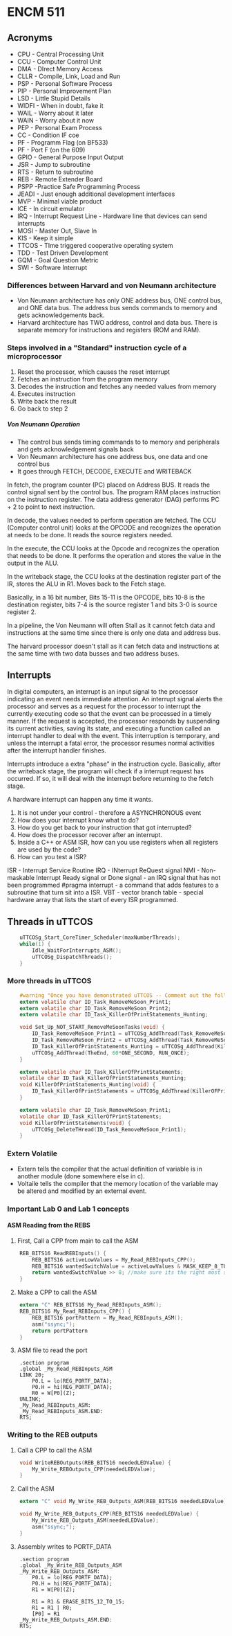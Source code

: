 # ENCM 511
## Acronyms
* CPU - Central Processing Unit
* CCU - Computer Control Unit
* DMA - DIrect Memory Access
* CLLR - Compile, Link, Load and Run
* PSP - Personal Software Process
* PIP - Personal Improvement Plan
* LSD - Little Stupid Details
* WIDFI - When in doubt, fake it
* WAIL - Worry about it later
* WAIN - Worry about it now
* PEP - Personal Exam Process
* CC - Condition IF coe
* PF - Programm Flag (on BF533)
* PF - Port F (on the 609)
* GPIO - General Purpose Input Output
* JSR - Jump to subroutine
* RTS - Return to subroutine
* REB - Remote Extender Board
* PSPP -Practice Safe Programming Process
* JEADI - Just enough additional development interfaces
* MVP - Minimal viable product
* ICE - In circuit emulator
* IRQ - Interrupt Request Line - Hardware line that devices can send interrupts
* MOSI - Master Out, Slave In
* KIS - Keep it simple
* TTCOS - TIme triggered cooperative operating system
* TDD - Test Driven Development
* GQM - Goal Question Metric
* SWI - Software Interrupt

### Differences between Harvard and von Neumann architecture

* Von Neumann architecture has only ONE address bus, ONE control bus, and ONE data bus. The address bus sends commands to memory and gets acknowledgements back.
* Harvard architecture has TWO address, control and data bus. There is separate memory for instructions and registers (ROM and RAM).

### Steps involved in a "Standard" instruction cycle of a microprocessor

1. Reset the processor, which causes the reset interrupt
2. Fetches an instruction from the program memory
3. Decodes the instruction and fetches any needed values from memory
4. Executes instruction
5. Write back the result
6. Go back to step 2

##### Von Neumann Operation
* The control bus sends timing commands to to memory and peripherals and gets acknowledgement signals back
* Von Neumann architecture has one address bus, one data and one control bus
* It goes through FETCH, DECODE, EXECUTE and WRITEBACK

In fetch, the program counter (PC) placed on Address BUS. It reads the control signal sent by the control bus. The program RAM places instruction on the instruction register. The data address generator (DAG) performs PC + 2 to point to next instruction.

In decode, the values needed to perform operation are fetched. The CCU (Computer control unit) looks at the OPCODE and recognizes the operation at needs to be done. It reads the source registers needed.

In the execute, the CCU looks at the Opcode and recognizes the operation that needs to be done. It performs the operation and stores the value in the output in the ALU.

In the writeback stage, the CCU looks at the destination register part of the IR, stores the ALU in R1. Moves back to the Fetch stage.

Basically, in a 16 bit number, Bits 15-11 is the OPCODE, bits 10-8 is the destination register, bits 7-4 is the source register 1 and bits 3-0 is source register 2. 

In a pipeline, the Von Neumann will often Stall as it cannot fetch data and instructions at the same time since there is only one data and address bus.

The harvard processor doesn't stall as it can fetch data and instructions at the same time with two data busses and two address buses.

## Interrupts

In digital computers, an interrupt is an input signal to the processor indicating an event needs immediate attention. An interrupt signal alerts the processor and serves as a request for the processor to interrupt the currently executing code so that the event can be processed in a timely manner. If the request is accepted, the processor responds by suspending its current activities, saving its state, and executing a function called an interrupt handler to deal with the event. This interruption is temporary, and unless the interrupt a fatal error, the processor resumes normal activities after the interrupt handler finishes.

Interrupts introduce a extra "phase" in the instruction cycle. Basically, after the writeback stage, the program will check if a interrupt request has occurred. If so, it will deal with the interrupt before returning to the fetch stage.

A hardware interrupt can happen any time it wants.
1. It is not under your control - therefore a ASYNCHRONOUS event
2. How does your interrupt know what to do?
3. How do you get back to your instruction that got interrupted?
4. How does the processor recover after an interrupt.
5. Inside a C++ or ASM ISR, how can you use registers when all registers are used by the code?
6. How can you test a ISR?

ISR - Interrupt Service Routine
IRQ - INterrupt ReQuest signal
NMI - Non-maskable Interrupt
Ready signal or Done signal - an IRQ signal that has not been programmed
#pragma interrupt - a command that adds features to a subroutine that turn sit into a ISR. 
VBT - vector branch table - special hardware array that lists the start of every ISR programmed.

## Threads in uTTCOS

```c
    uTTCOSg_Start_CoreTimer_Scheduler(maxNumberThreads);
    while(1) {
        Idle_WaitForInterrupts_ASM();
        uTTCOSg_DispatchThreads();
    }
```

### More threads in uTTCOS

```c
    #warning "Once you have demonstrated uTTCOS -- Comment out the following lines"
    extern volatile char ID_Task_RemoveMeSoon_Print1;
    extern volatile char ID_Task_RemoveMeSoon_Print2;
    extern volatile char ID_Task_KillerOfPrintStatements_Hunting;

    void Set_Up_NOT_START_RemoveMeSoonTasks(void) {
        ID_Task_RemoveMeSoon_Print1 = uTTCOSg_AddThread(Task_RemoveMeSoon_Print1, NO_DELAY, 0.75*ONE_SECOND); //The Time is a delay
        ID_Task_RemoveMeSoon_Print2 = uTTCOSg_AddThread(Task_RemoveMeSoon_Print2, NO_DELAY, 2.5*ONE_SECOND);
        ID_Task_KillerOfPrintStatements_Hunting = uTTCOSg_AddThread(KillerOfPrintStatements_Hunting, 0.5* ONE_SECOND, RUN_ONCE);
        uTTCOSg_AddThread(TheEnd, 60*ONE_SECOND, RUN_ONCE);
    }

    extern volatile char ID_Task_KillerOfPrintStatements;
    volatile char ID_Task_KillerOfPrintStatements_Hunting;
    void KillerOfPrintStatements_Hunting(void) {
        ID_Task_KillerOfPrintStatements = uTTCOSg_AddThread(KillerOFPrintStatements, 5.0*ONE_SECOND, RUN_ONCE);
    }

    extern volatile char ID_Task_RemoveMeSoon_Print1;
    volatile char ID_Task_KillerOfPrintStatements;
    void KillerOfPrintStatements(void) {
        uTTCOSg_DeleteTHread(ID_Task_RemoveMeSoon_Print1);
    }
```

### Extern Volatile

* Extern tells the compiler that the actual definition of variable is in another module (done somewhere else in c).
* Voltaile tells the compiler that the memory location of the variable may be altered and modified by an external event.

### Important Lab 0 and Lab 1 concepts

#### ASM Reading from the REBS

1. First, Call a CPP from main to call the ASM

```c
    REB_BITS16 ReadREBInputs() {
        REB_BITS16 activeLowValues = My_Read_REBInputs_CPP();
        REB_BITS16 wantedSwitchValue = activeLowValues & MASK_KEEP_8_TO_11; \\Makes sure to keep the bits 8 to 11, since PORTF inputs are 8-11
        return wantedSwitchValue >> 8; //make sure its the right most switched
    }
```

2. Make a CPP to call the ASM

```c
    extern "C" REB_BITS16 My_Read_REBInputs_ASM();
    REB_BITS16 My_Read_REBInputs_CPP() {
        REB_BITS16 portPattern = My_Read_REBInputs_ASM();
        asm("ssync;");
        return portPattern
    }

```

3. ASM file to read the port

```assembly
    .section program
    .global _My_Read_REBInputs_ASM
    LINK 20;
        P0.L = lo(REG_PORTF_DATA);
        P0.H = hi(REG_PORTF_DATA);
        R0 = W[P0](Z);
    UNLINK;
    _My_Read_REBInputs_ASM:
    _My_Read_REBInputs_ASM.END:
    RTS;
```

### Writing to the REB outputs

1. Call a CPP to call the ASM

```c
    void WriteREBOutputs(REB_BITS16 neededLEDValue) {
        My_Write_REBOutputs_CPP(neededLEDValue);
    }
```

2. Call the ASM

```c
    extern "C" void My_Write_REB_Outputs_ASM(REB_BITS16 neededLEDValue);

    void My_Write_REB_Outputs_CPP(REB_BITS16 neededLEDValue) {
        My_Write_REB_Outputs_ASM(neededLEDValue);
        asm("ssync;");
    }
```

3. Assembly writes to PORTF_DATA

```assembly
    .section program
    .global _My_Write_REB_Outputs_ASM
    _My_Write_REB_Outputs_ASM:
        P0.L = lo(REG_PORTF_DATA);
        P0.H = hi(REG_PORTF_DATA);
        R1 = W[P0](Z);

        R1 = R1 & ERASE_BITS_12_TO_15;
        R1 = R1 | R0;
        [P0] = R1
    _My_Write_REB_Outputs_ASM.END:
    RTS;
```